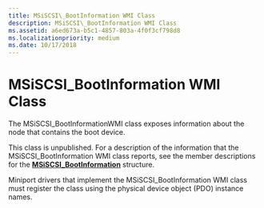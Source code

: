 ```yaml
---
title: MSiSCSI\_BootInformation WMI Class
description: MSiSCSI\_BootInformation WMI Class
ms.assetid: a6ed673a-b5c1-4857-803a-4f0f3cf798d8
ms.localizationpriority: medium
ms.date: 10/17/2018
---
```


# MSiSCSI\_BootInformation WMI Class


The MSiSCSI\_BootInformationWMI class exposes information about the node that contains the boot device.

This class is unpublished. For a description of the information that the MSiSCSI\_BootInformation WMI class reports, see the member descriptions for the [**MSiSCSI\_BootInformation**](https://docs.microsoft.com/windows-hardware/drivers/ddi/content/iscsiop/ns-iscsiop-_msiscsi_bootinformation) structure.

Miniport drivers that implement the MSiSCSI\_BootInformation WMI class must register the class using the physical device object (PDO) instance names.

 

 





